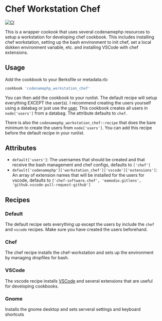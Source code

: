 # Chef Workstation Chef
[![CI](https://github.com/codenamephp/chef.workstation.chef/actions/workflows/ci.yml/badge.svg)](https://github.com/codenamephp/chef.workstation.chef/actions/workflows/ci.yml)

This is a wrapper cookook that uses several codenamephp resources to setup a workstation for developing chef cookbook. This includes installing chef workstation,
setting up the bash environment to init chef, set a local dokken environment variable, etc. and installing VSCode with chef extensions.

## Usage

Add the cookbook to your Berksfile or metadata.rb:

```ruby
cookbook 'codenamephp_workstation_chef'
```

You can then add the cookbook to your runlist. The default recipe will setup everything EXCEPT the user(s). I recommend creating the users yourself using a databag
or just use the [user][user_cookbook_url]. This cookbook creates all users in `node['users']` from a databag. The attribute defaults to `chef`.

There is also the `codenamephp_workstation_chef::recipe` that does the bare minimum to create the users from `node['users']`. You can add this recipe before the
default recipe in your runlist.

## Attributes
- `default['users']`: The usernames that should be created and that receive the bash management and chef configs, defaults to `['chef']`
- `default['codenamephp']['workstation_chef']['vscode']['extensions']`: An array of extension names that will be installed for the users for vscode, defaults to `['chef-software.chef', 'eamodio.gitlens', 'github.vscode-pull-request-github']`

## Recipes
### Default
The default recipe sets everything up except the users by include the `chef` and `vscode` recipes. Make sure you have created the users beforehand.

### Chef
The chef recipe installs the chef-workstation and sets up the environment by managing dropfiles for bash.

### VSCode
The vscode recipe installs [VSCode][vscode_url] and several extensions that are useful for developing cookbooks.

### Gnome
Installs the gnome desktop and sets serveral settings and keyboard shortcuts

[user_cookbook_url]: https://supermarket.chef.io/cookbooks/user
[vscode_url]: https://code.visualstudio.com/

